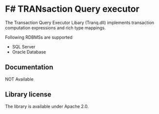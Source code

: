 # F# TRANsaction Query executor

The Transaction Query Executor Libary (Tranq.dll) implements transaction computation expressions  and rich type mappings.

Following RDBMSs are supported

- SQL Server
- Oracle Database

## Documentation

NOT Available

## Library license

The library is available under Apache 2.0.